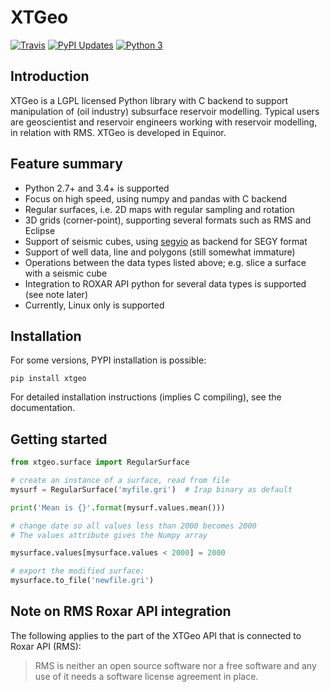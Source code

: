 # XTGeo #

[![Travis](https://img.shields.io/travis/equinor/xtgeo/master.svg?label=travis)](https://travis-ci.org/equinor/xtgeo)
[![PyPI Updates](https://pyup.io/repos/github/equinor/xtgeo/shield.svg)](https://pyup.io/repos/github/equinor/xtgeo/)
[![Python 3](https://pyup.io/repos/github/equinor/xtgeo/python-3-shield.svg)](https://pyup.io/repos/github/equinor/xtgeo/)

## Introduction ##

XTGeo is a LGPL licensed Python library with C backend to support
manipulation of (oil industry) subsurface reservoir modelling. Typical
users are geoscientist and reservoir engineers working with
reservoir modelling, in relation with RMS. XTGeo is developed in Equinor.

## Feature summary ##

   * Python 2.7+ and 3.4+ is supported
   * Focus on high speed, using numpy and pandas with C backend
   * Regular surfaces, i.e. 2D maps with regular sampling and rotation
   * 3D grids (corner-point), supporting several formats such as
     RMS and Eclipse
   * Support of seismic cubes, using
     [segyio](https://github.com/equinor/segyio) as backend for SEGY format
   * Support of well data, line and polygons (still somewhat immature)
   * Operations between the data types listed above; e.g. slice a surface
     with a seismic cube
   * Integration to ROXAR API python for several data types is supported
     (see note later)
   * Currently, Linux only is supported

## Installation ##

For some versions, PYPI installation is possible:

```
pip install xtgeo
```
For detailed installation instructions (implies C compiling), see
the documentation.


## Getting started ##

```python
from xtgeo.surface import RegularSurface

# create an instance of a surface, read from file
mysurf = RegularSurface('myfile.gri')  # Irap binary as default

print('Mean is {}'.format(mysurf.values.mean()))

# change date so all values less than 2000 becomes 2000
# The values attribute gives the Numpy array

mysurface.values[mysurface.values < 2000] = 2000

# export the modified surface:
mysurface.to_file('newfile.gri')
```

## Note on RMS Roxar API integration ##

The following applies to the part of the XTGeo API that is
connected to Roxar API (RMS):

> RMS is neither an open source software nor a free software and
> any use of it needs a software license agreement in place.
